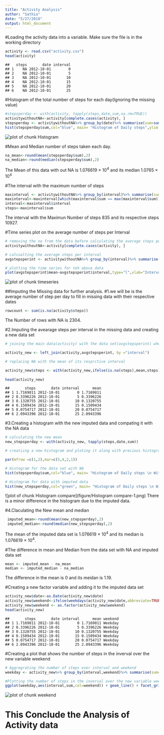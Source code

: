 ```yaml
---
title: "Activity Analysis"
author: "Sathia"
date: "5/27/2018"
output: html_document
---
```




#Loading the activity data into a variable. Make sure the file is in the working directory




```r
activity <- read.csv("activity.csv")
head(activity)
```

```
##   steps       date interval
## 1    NA 2012-10-01        0
## 2    NA 2012-10-01        5
## 3    NA 2012-10-01       10
## 4    NA 2012-10-01       15
## 5    NA 2012-10-01       20
## 6    NA 2012-10-01       25
```

#Histogram of the total number of steps for each day(Ignoring the missing value)


```r
#stepsperday <- with(activity, tapply(steps,date,sum,na.rm=TRUE))
activitywithoutNA<-activity[complete.cases(activity), ]
stepsperday <- activitywithoutNA%>% group_by(date)%>% summarise(sum=sum(steps))
hist(stepsperday$sum,col="blue", main= "Histogram of Daily steps",ylim =c(0,30), xlab="Number of Steps",ylab="Number of days")
```

![plot of chunk Histogram](figure/Histogram-1.png)

#Mean and Median number of steps taken each day.


```r
na_mean<-round(mean(stepsperday$sum),2)
na_median<-round(median(stepsperday$sum),2)
```
The Mean of this data with out NA is 1.076619 &times; 10<sup>4</sup> and its median 1.0765 &times; 10<sup>4</sup>

#The interval with the maximum number of steps 


```r
maxinterval <- activitywithoutNA%>% group_by(interval)%>% summarise(sum=sum(steps))
maxinterval<-maxinterval[which(maxinterval$sum == max(maxinterval$sum)),]
interval<-maxinterval$interval
steps<-maxinterval$sum
```
The interval with the Maximun Number of steps 835 and its respective steps 10927.

#Time series plot on the average number of steps per Interval


```r
# removing the na from the data before calculating the average steps per interval
activitywithoutNA<-activity[complete.cases(activity), ]

# calcualting the average steps per interval
avgstepsperint <- activitywithoutNA%>% group_by(interval)%>% summarise(mean=mean(steps))

# plotting the time series for teh above data
plot(avgstepsperint$mean~avgstepsperint$interval,type="l",xlab="Interval",ylab="Avg no of steps",col="red")
```

![plot of chunk timeseries](figure/timeseries-1.png)

##Imputing the Missing data for further analysis.
  #1.we will be is the average number of step per day to fill in missing data with their respective dates
  

```r
rowcount <- sum(is.na(activity$steps))
```
The Number of rows with NA is 2304.

  #2.Imputing the avearage steps per interval in the missing data and creating a new data set
  

```r
# joining the main data(activity) with the data set(avgstepsperint) where NA was removed and mean was calculated.

activity_new <- left_join(activity,avgstepsperint, by ="interval")

# replacing NA with the mean of its resprctive interval

activity_new$steps <- with(activity_new,ifelse(is.na(steps),mean,steps))
                           
head(activity_new)
```

```
##       steps       date interval      mean
## 1 1.7169811 2012-10-01        0 1.7169811
## 2 0.3396226 2012-10-01        5 0.3396226
## 3 0.1320755 2012-10-01       10 0.1320755
## 4 0.1509434 2012-10-01       15 0.1509434
## 5 0.0754717 2012-10-01       20 0.0754717
## 6 2.0943396 2012-10-01       25 2.0943396
```

 #3.Creating a histogram with the new imputed data and compating it with the NA data
 

```r
# calculating the new mean 
new_stepsperday <- with(activity_new, tapply(steps,date,sum))

# creatiing a new histogram and ploting it along with precious histogram with NA data

par(mfrow =c(1,2),mar=c(5,4,2,1))

# Histogram for the data set with NA
hist(stepsperday$sum,col="blue", main= "Histogram of Daily steps \n Without NA data",ylim =c(0,40), xlab="Number of Steps",ylab="Number of days")

# Histogram for data with imputed data
hist(new_stepsperday,col="green", main= "Histogram of Daily steps \n With Imputed steps",ylim =c(0,40), xlab="Number of Steps",ylab="Number of days")
```

![plot of chunk Histogram compare](figure/Histogram compare-1.png)
There is a minor difference in the histogram due to the imputed data.

 #4.Claculating the New mean and median
 

```r
 imputed_mean<-round(mean(new_stepsperday),2)
 imputed_median<-round(median(new_stepsperday),2)
```
The mean of the imputed data set is 1.076619 &times; 10<sup>4</sup> and its median is 1.076619 &times; 10<sup>4</sup>.

#The difference in mean and Median from the data set with NA and imputed data set

```r
mean <- imputed_mean - na_mean
median <- imputed_median - na_median
```

The difference in the mean is 0 and its meidan is 1.19.


#Creating a new factor variable and adding it to the imputed data set

```r
activity_new$date<-as.Date(activity_new$date)
activity_new$weekend<-ifelse(weekdays(activity_new$date,abbreviate=TRUE) %in% c("Sun","Sat"), "Weekend","Weekday")
activity_new$weekend <- as.factor(activity_new$weekend)
head(activity_new)
```

```
##       steps       date interval      mean weekend
## 1 1.7169811 2012-10-01        0 1.7169811 Weekday
## 2 0.3396226 2012-10-01        5 0.3396226 Weekday
## 3 0.1320755 2012-10-01       10 0.1320755 Weekday
## 4 0.1509434 2012-10-01       15 0.1509434 Weekday
## 5 0.0754717 2012-10-01       20 0.0754717 Weekday
## 6 2.0943396 2012-10-01       25 2.0943396 Weekday
```

#Creating a plot that shows the number of steps in the inverval over the new variable weekend


```r
# Aggregrating the number of steps over interval and weekend
weekday <- activity_new%>% group_by(interval,weekend)%>% summarise(sum=mean(steps))

#Plotting the number of steps in the inverval over the new variable weekend
ggplot(weekday,aes(interval,sum,col=weekend)) + geom_line() + facet_grid(weekend~.,) + ylab("Number of Steps")
```

![plot of chunk weekend](figure/weekend-1.png)

# This Conclude the Analysis of Activity data
